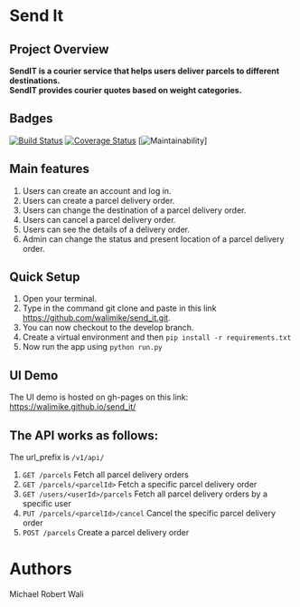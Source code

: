 # Send It
## Project Overview
__SendIT is a courier service that helps users deliver parcels to different destinations.<br> SendIT provides courier quotes based on weight categories.__

## Badges <br>
[![Build Status](https://travis-ci.org/walimike/send_it.svg?branch=api-v1)](https://travis-ci.org/walimike/send_it)    [![Coverage Status](https://coveralls.io/repos/github/walimike/send_it/badge.svg?branch=api-v1)](https://coveralls.io/github/walimike/send_it?branch=api-v1)      [![Maintainability](https://api.codeclimate.com/v1/badges/a2aa72f959462adcbbde/maintainability)]


## Main features
1. Users can create an account and log in.
2. Users can create a parcel delivery order.
3. Users can change the destination of a parcel delivery order.
4. Users can cancel a parcel delivery order.
5. Users can see the details of a delivery order.
6. Admin can change the status and present location of a parcel delivery order.  

## Quick Setup
1. Open your terminal.
2. Type in the command git clone and paste in this link https://github.com/walimike/send_it.git.
3. You can now checkout to the develop branch.
4. Create a virtual environment and then `pip install -r requirements.txt`
5. Now run the app using `python run.py`

## UI Demo
The UI demo is hosted on gh-pages on this link:  https://walimike.github.io/send_it/

## The API works as follows:
The url_prefix is `/v1/api/`
1. `GET /parcels` Fetch all parcel delivery orders
2. `GET /parcels/<parcelId>` Fetch a specific parcel delivery order
3. `GET /users/<userId>/parcels` Fetch all parcel delivery orders by a specific user
4. `PUT /parcels/<parcelId>/cancel` Cancel the specific parcel delivery order
5. `POST /parcels` Create a parcel delivery order

#  Authors
Michael Robert Wali

